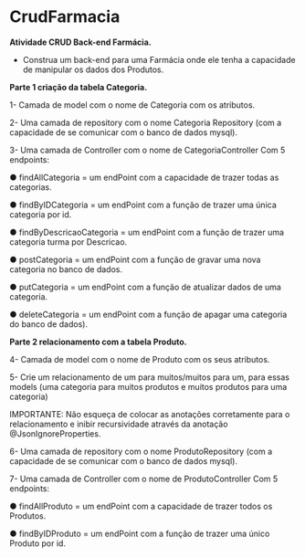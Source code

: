 # CrudFarmacia

**Atividade CRUD Back-end Farmácia.**

- Construa um back-end para uma Farmácia onde ele tenha a capacidade de manipular os dados dos Produtos.

 **Parte 1 criação da tabela Categoria.**

1- Camada de model com o nome de Categoria com os atributos.

2- Uma camada de repository com o nome Categoria Repository (com a capacidade de se comunicar com o banco de dados mysql).

3- Uma camada de Controller com o nome de CategoriaController Com 5 endpoints:

● findAllCategoria = um endPoint com a capacidade de trazer todas as categorias.

● findByIDCategoria = um endPoint com a função de trazer uma única categoria por id.

● findByDescricaoCategoria = um endPoint com a função de trazer uma categoria turma por Descricao.

● postCategoria = um endPoint com a função de gravar uma nova categoria no banco de dados.

● putCategoria = um endPoint com a função de atualizar dados de uma categoria.

● deleteCategoria = um endPoint com a função de apagar uma categoria do banco de dados).

**Parte 2 relacionamento com a tabela Produto.**

4- Camada de model com o nome de Produto com os seus atributos.

5- Crie um relacionamento de um para muitos/muitos para um, para essas models (uma categoria para muitos produtos e muitos produtos para uma categoria) 

IMPORTANTE: Não esqueça de colocar as anotações corretamente para o relacionamento e inibir recursividade através da anotação @JsonIgnoreProperties.

6- Uma camada de repository com o nome ProdutoRepository (com a capacidade de se comunicar com o banco de dados mysql).

7- Uma camada de Controller com o nome de ProdutoController Com 5 endpoints:

● findAllProduto = um endPoint com a capacidade de trazer todos os Produtos.

● findByIDProduto = um endPoint com a função de trazer uma único Produto por id.
